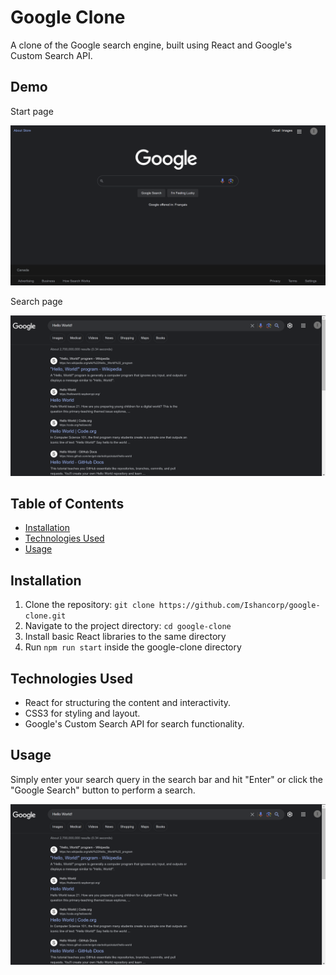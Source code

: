 # Google Clone

A clone of the Google search engine, built using React and Google's Custom Search API.

## Demo

Start page

![start page](demo_images/Home.png)

Search page

![executed search page](demo_images/executed_search.png)

## Table of Contents

- [Installation](#installation)
- [Technologies Used](#technologies-used)
- [Usage](#usage)

## Installation

1. Clone the repository: `git clone https://github.com/Ishancorp/google-clone.git`
2. Navigate to the project directory: `cd google-clone`
3. Install basic React libraries to the same directory
4. Run `npm run start` inside the google-clone directory

## Technologies Used

- React for structuring the content and interactivity.
- CSS3 for styling and layout.
- Google's Custom Search API for search functionality.

## Usage

Simply enter your search query in the search bar and hit "Enter" or click the "Google Search" button to perform a search.

![executed search page](demo_images/executed_search.png)